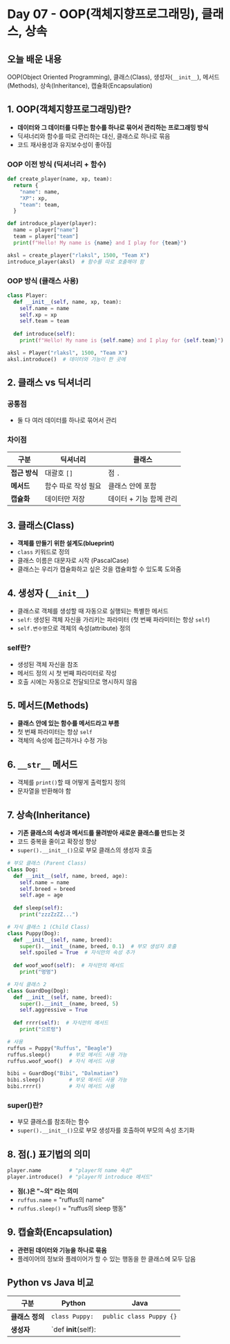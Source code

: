 # Day 07 - OOP(객체지향프로그래밍), 클래스, 상속

## 오늘 배운 내용
OOP(Object Oriented Programming), 클래스(Class), 생성자(`__init__`), 메서드(Methods), 상속(Inheritance), 캡슐화(Encapsulation)

## 1. OOP(객체지향프로그래밍)란?
- **데이터와 그 데이터를 다루는 함수를 하나로 묶어서 관리하는 프로그래밍 방식**
- 딕셔너리와 함수를 따로 관리하는 대신, 클래스로 하나로 묶음
- 코드 재사용성과 유지보수성이 좋아짐

### OOP 이전 방식 (딕셔너리 + 함수)
```python
def create_player(name, xp, team):
  return {
    "name": name,
    "XP": xp,
    "team": team,
  }

def introduce_player(player):
  name = player["name"]
  team = player["team"]
  print(f"Hello! My name is {name} and I play for {team}")

aksl = create_player("rlaksl", 1500, "Team X")
introduce_player(aksl)  # 함수를 따로 호출해야 함
```

### OOP 방식 (클래스 사용)
```python
class Player:
  def __init__(self, name, xp, team):
    self.name = name
    self.xp = xp
    self.team = team
  
  def introduce(self):
    print(f"Hello! My name is {self.name} and I play for {self.team}")

aksl = Player("rlaksl", 1500, "Team X")
aksl.introduce()  # 데이터와 기능이 한 곳에
```

## 2. 클래스 vs 딕셔너리

### 공통점
- 둘 다 여러 데이터를 하나로 묶어서 관리

### 차이점

| 구분 | 딕셔너리 | 클래스 |
|------|---------|--------|
| **접근 방식** | 대괄호 `[]` | 점 `.` |
| **메서드** | 함수 따로 작성 필요 | 클래스 안에 포함 |
| **캡슐화** | 데이터만 저장 | 데이터 + 기능 함께 관리 |

## 3. 클래스(Class)
- **객체를 만들기 위한 설계도(blueprint)**
- `class` 키워드로 정의
- 클래스 이름은 대문자로 시작 (PascalCase)
- 클래스는 우리가 캡슐화하고 싶은 것을 캡슐화할 수 있도록 도와줌

## 4. 생성자 (`__init__`)
- 클래스로 객체를 생성할 때 자동으로 실행되는 특별한 메서드
- `self`: 생성된 객체 자신을 가리키는 파라미터 (첫 번째 파라미터는 항상 `self`)
- `self.변수명`으로 객체의 속성(attribute) 정의

### self란?
- 생성된 객체 자신을 참조
- 메서드 정의 시 첫 번째 파라미터로 작성
- 호출 시에는 자동으로 전달되므로 명시하지 않음

## 5. 메서드(Methods)
- **클래스 안에 있는 함수를 메서드라고 부름**
- 첫 번째 파라미터는 항상 `self`
- 객체의 속성에 접근하거나 수정 가능

## 6. `__str__` 메서드
- 객체를 `print()`할 때 어떻게 출력할지 정의
- 문자열을 반환해야 함

## 7. 상속(Inheritance)
- **기존 클래스의 속성과 메서드를 물려받아 새로운 클래스를 만드는 것**
- 코드 중복을 줄이고 확장성 향상
- `super().__init__()`으로 부모 클래스의 생성자 호출

```python
# 부모 클래스 (Parent Class)
class Dog:
  def __init__(self, name, breed, age):
    self.name = name
    self.breed = breed
    self.age = age
  
  def sleep(self):
    print("zzzZzZZ...")

# 자식 클래스 1 (Child Class)
class Puppy(Dog):
  def __init__(self, name, breed):
    super().__init__(name, breed, 0.1)  # 부모 생성자 호출
    self.spoiled = True  # 자식만의 속성 추가
  
  def woof_woof(self):  # 자식만의 메서드
    print("멍멍")

# 자식 클래스 2
class GuardDog(Dog):
  def __init__(self, name, breed):
    super().__init__(name, breed, 5)
    self.aggressive = True
  
  def rrrr(self):  # 자식만의 메서드
    print("으르렁")

# 사용
ruffus = Puppy("Ruffus", "Beagle")
ruffus.sleep()      # 부모 메서드 사용 가능
ruffus.woof_woof()  # 자식 메서드 사용

bibi = GuardDog("Bibi", "Dalmatian")
bibi.sleep()        # 부모 메서드 사용 가능
bibi.rrrr()         # 자식 메서드 사용
```

### super()란?
- 부모 클래스를 참조하는 함수
- `super().__init__()`으로 부모 생성자를 호출하여 부모의 속성 초기화

## 8. 점(.) 표기법의 의미

```python
player.name         # "player의 name 속성"
player.introduce()  # "player의 introduce 메서드"
```

- **점(.)은 "~의" 라는 의미**
- `ruffus.name` = "ruffus의 name"
- `ruffus.sleep()` = "ruffus의 sleep 행동"

## 9. 캡슐화(Encapsulation)
- **관련된 데이터와 기능을 하나로 묶음**
- 플레이어의 정보와 플레이어가 할 수 있는 행동을 한 클래스에 모두 담음

## Python vs Java 비교

| 구분 | Python | Java |
|------|--------|------|
| **클래스 정의** | `class Puppy:` | `public class Puppy {}` |
| **생성자** | `def __init__(self):